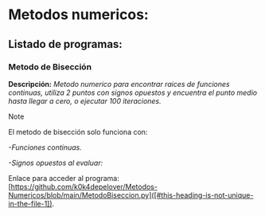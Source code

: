 # Metodos numericos:

## Listado de programas: 

### Metodo de Bisección
**Descripción:**  *Metodo numerico para encontrar raices de funciones continuas, utiliza 2 puntos con signos opuestos y encuentra el punto medio hasta llegar a cero, o ejecutar 100 iteraciones.*
> [!NOTE]
>El metodo de bisección solo funciona con:
>
>*-Funciones continuas.*
>
>*-Signos opuestos al evaluar:*

Enlace para acceder al programa: [https://github.com/k0k4depelover/Metodos-Numericos/blob/main/MetodoBiseccion.py]([#this-heading-is-not-unique-in-the-file-1]).
